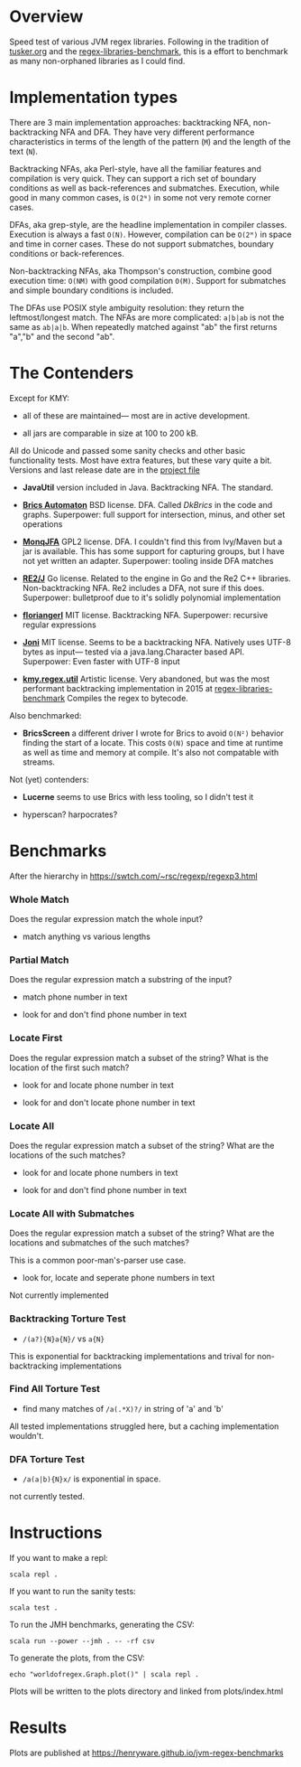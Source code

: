 # Overview

Speed test of various JVM regex libraries.  Following in the tradition
of
[tusker.org](https://web.archive.org/web/20221205160707/https://tusker.org/regex/regex_benchmark.html)
and the
[regex-libraries-benchmark](https://github.com/gpanther/regex-libraries-benchmarks),
this is a effort to benchmark as many non-orphaned libraries as I
could find.

# Implementation types
There are 3 main implementation approaches: backtracking NFA,
non-backtracking NFA and DFA.  They have very different performance
characteristics in terms of the length of the pattern (`M`) and the
length of the text (`N`).

Backtracking NFAs, aka Perl-style, have all the familiar features and
compilation is very quick.  They can support a rich set of boundary
conditions as well as back-references and submatches.  Execution,
while good in many common cases, is `O(2ᴺ)` in some not very remote
corner cases.

DFAs, aka grep-style, are the headline implementation in compiler classes.  Execution is always a fast `O(N)`.   However, compilation can be `O(2ᴹ)` in space and time in corner cases.   These do not support submatches, boundary conditions or back-references.  

Non-backtracking NFAs, aka Thompson's construction, combine good
execution time: `O(NM)` with good compilation `O(M)`.  Support for
submatches and simple boundary conditions is included.

The DFAs use POSIX style ambiguity resolution: they return the
leftmost/longest match.  The NFAs are more complicated: `a|b|ab` is
not the same as `ab|a|b`.  When repeatedly matched against "ab" the
first returns "a","b" and the second "ab".

# The Contenders

Except for KMY:

- all of these are maintained— most are in active development.

- all jars are comparable in size at 100 to 200 kB. 

All do Unicode and passed some sanity checks and other basic
functionality tests.  Most have extra features, but these vary quite a
bit.  Versions and last release date are in the [project
file](project.scala)

- **JavaUtil** version included in Java.   Backtracking NFA.   The standard.

- [**Brics Automaton**](https://www.brics.dk/automaton/) BSD license.
  DFA.  Called *DkBrics* in the code and graphs.  Superpower: full
  support for intersection, minus, and other set operations

- [**MonqJFA**](https://codeberg.org/harald/monqjfa) GPL2
  license. DFA.  I couldn't find this from Ivy/Maven but a jar is
  available.  This has some support for capturing groups, but I have
  not yet written an adapter.  Superpower: tooling inside DFA matches

- [**RE2/J**](https://github.com/google/re2j) Go license.  Related to
  the engine in Go and the Re2 C++ libraries.  Non-backtracking NFA.
  Re2 includes a DFA, not sure if this does.  Superpower: bulletproof
  due to it's solidly polynomial implementation

- [**floriangerl**](https://github.com/florianingerl/com.florianingerl.util.regex)
  MIT license.  Backtracking NFA.  Superpower: recursive regular
  expressions

- [**Joni**](https://github.com/jruby/joni) MIT license.  Seems to be
  a backtracking NFA.  Natively uses UTF-8 bytes as input— tested via
  a java.lang.Character based API.  Superpower: Even faster with UTF-8
  input

- [**kmy.regex.util**](https://jint.sourceforge.net/javadoc/kmy/regex/util/Regex.html)
  Artistic license.  Very abandoned, but was the most performant
  backtracking implementation in 2015 at
  [regex-libraries-benchmark](https://github.com/gpanther/regex-libraries-benchmarks)
  Compiles the regex to bytecode.

Also benchmarked:

- **BricsScreen** a different driver I wrote for Brics to avoid
  `O(N²)` behavior finding the start of a locate.  This costs `O(N)`
  space and time at runtime as well as time and memory at compile.
  It's also not compatable with streams.

Not (yet) contenders:

- **Lucerne** seems to use Brics with less tooling, so I didn't test it

- hyperscan? harpocrates?

# Benchmarks

After the hierarchy in https://swtch.com/~rsc/regexp/regexp3.html

### Whole Match

Does the regular expression match the whole input?

- match anything vs various lengths

### Partial Match

Does the regular expression match a substring of the input?

- match phone number in text

- look for and don't find phone number in text

### Locate First

Does the regular expression match a subset of the string?  What is the location of the first such match? 

- look for and locate phone number in text

- look for and don't locate phone number in text

### Locate All

Does the regular expression match a subset of the string?  What are the locations of the such matches? 

- look for and locate phone numbers in text

- look for and don't find phone number in text

### Locate All with Submatches

Does the regular expression match a subset of the string?  What are the locations and submatches of the such matches?

This is a common poor-man's-parser use case.

- look for, locate and seperate phone numbers in text

Not currently implemented

### Backtracking Torture Test

- `/(a?){N}a{N}/` vs `a{N}`

This is exponential for backtracking implementations and trival for non-backtracking implementations

### Find All Torture Test

- find many matches of `/a(.*X)?/` in string of 'a' and 'b'

All tested implementations struggled here, but a caching implementation wouldn't.

### DFA Torture Test

- `/a(a|b){N}x/` is exponential in space.

not currently tested.

# Instructions

If you want to make a repl:

```
scala repl .
```

If you want to run the sanity tests:

```
scala test .
``` 

To run the JMH benchmarks, generating the CSV:

```
scala run --power --jmh . -- -rf csv
```

To generate the plots, from the CSV:

```
echo "worldofregex.Graph.plot()" | scala repl .
```

Plots will be written to the plots directory and linked from plots/index.html

# Results

Plots are published at https://henryware.github.io/jvm-regex-benchmarks

